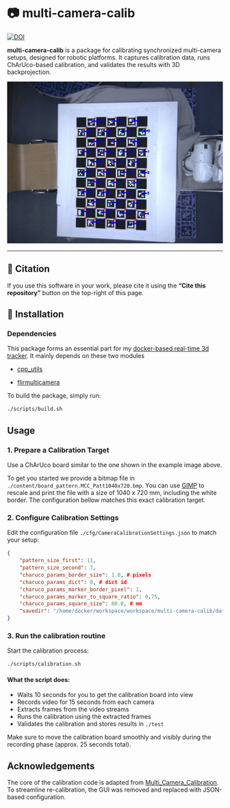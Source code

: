 # 📷 multi-camera-calib

[![DOI](https://zenodo.org/badge/991966353.svg)](https://zenodo.org/badge/latestdoi/991966353)

**multi-camera-calib** is a package for calibrating synchronized multi-camera setups, designed for robotic platforms. It captures calibration data, runs ChArUco-based calibration, and validates the results with 3D backprojection.

![backprojection](content/back_projeced3d.jpg)

---

## 📑 Citation

If you use this software in your work, please cite it using the **“Cite this repository”** button on the top-right of this page.

## 🔧 Installation

### Dependencies

This package forms an essential part for my [docker-based real-time 3d tracker](https://github.com/HenrikTrom/ROSTrack-RT-3D). It mainly depends on these two modules

* [cpp_utils](https://github.com/HenrikTrom/cpp_utils)

* [flirmulticamera](https://github.com/HenrikTrom/flirmulticamera)

To build the package, simply run:

```bash
./scripts/build.sh
```

## Usage

### 1. Prepare a Calibration Target

Use a ChArUco board similar to the one shown in the example image above.

To get you started we provide a bitmap file in `./content/board_pattern.MCC_Patt1040x720.bmp`. You can use [GIMP](https://www.gimp.org/) to rescale and print the file with a size of 1040 x 720 mm, including the white border. The configuration bellow matches this exact calibration target.

### 2. Configure Calibration Settings

Edit the configuration file `./cfg/CameraCalibrationSettings.json` to match your setup:

```json
{
    "pattern_size_first": 11,
    "pattern_size_second": 7,
    "charuco_params_border_size": 1.0, # pixels
    "charuco_params_dict": 0, # dict id
    "charuco_params_marker_border_pixel": 1,
    "charuco_params_marker_to_square_ratio": 0.75, 
    "charuco_params_square_size": 80.0, # mm
    "savedir": "/home/docker/workspace/workspace/multi-camera-calib/data/results"
}
```

### 3. Run the calibration routine

Start the calibration process:

```bash
./scripts/calibration.sh
```

#### What the script does:

* Waits 10 seconds for you to get the calibration board into view
* Records video for 15 seconds from each camera
* Extracts frames from the video streams
* Runs the calibration using the extracted frames
* Validates the calibration and stores results in `./test`

Make sure to move the calibration board smoothly and visibly during the recording phase (approx. 25 seconds total).

## Acknowledgements

The core of the calibration code is adapted from [Multi\_Camera\_Calibration](https://gitlab.com/ungetym/Multi_Camera_Calibration/-/blob/master/LICENSE?ref_type=heads). To streamline re-calibration, the GUI was removed and replaced with JSON-based configuration.